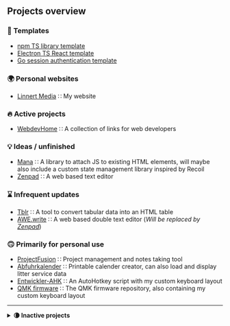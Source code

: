 ## Projects overview

### 📄 Templates

- [npm TS library template](https://github.com/alinnert/npm-ts-library)
- [Electron TS React template](https://github.com/alinnert/electron-ts-react-template)
- [Go session authentication template](https://github.com/alinnert/go-session-auth-template)

### 🌍 Personal websites

- [Linnert Media](https://github.com/alinnert/linnertmedia) ∷ My website

### 🔥 Active projects

- [WebdevHome](https://github.com/webdevhome/webdevhome.github.io) ∷ A collection of links for web developers

### 💡 Ideas / unfinished

- [Mana](https://github.com/alinnert/mana) ∷ A library to attach JS to existing HTML elements, will maybe also include a custom state management library inspired by Recoil
- [Zenpad](https://github.com/alinnert/zenpad) ∷ A web based text editor

### ⌛️ Infrequent updates

- [Tblr](https://github.com/alinnert/tblr) ∷ A tool to convert tabular data into an HTML table
- [AWE.write](https://github.com/alinnert/awewrite) ∷ A web based double text editor (*Will be replaced by [Zenpad](https://github.com/alinnert/zenpad)*)

### 🙃 Primarily for personal use

- [ProjectFusion](https://github.com/alinnert/project-fusion) ∷ Project management and notes taking tool
- [Abfuhrkalender](https://github.com/alinnert/abfuhrkalender) ∷ Printable calender creator, can also load and display litter service data
- [Entwickler-AHK](https://github.com/alinnert/entwickler-ahk) ∷ An AutoHotkey script with my custom keyboard layout
- [QMK firmware](https://github.com/alinnert/qmk_firmware) ∷ The QMK firmware repository, also containing my custom keyboard layout

<hr>

<details>
  <summary><strong>🌘 Inactive projects</strong></summary>

  ### ❓ Unknown / no plans currently

  - [Bookmarks](https://github.com/alinnert/bookmarks) ∷ Self hostet bookmarks tool (*Maybe I'll look into this at a later point in time*)
  - [Markdown CLI](https://github.com/alinnert/markdown-cli) ∷ A CLI tool to quickly convert markdown to html (*I don't need it anymore*)
  - [Protofiles](https://github.com/alinnert/protofiles) ∷ Tool to create new files by templates (*Not sure if I'll continue working on this*)
  - [SSH Tool](https://github.com/alinnert/sshtool) ∷ SSH tools with planned GUI (*Not sure if I'll continue working on this*)
  - [Type Case](https://github.com/alinnert/type-case) ∷ Text editor for ChromeOS (*Will probably be replaced by [Zenpad](https://github.com/alinnert/zenpad)*)

  ### 🧹 Craft CMS 2 Plugins (no active development)

  - [Vistor Counter](https://github.com/alinnert/craft-plugin-visitorcounter)
  - [XLS2HTML Twig Filter](https://github.com/alinnert/craft-plugin-xls2html-twig-filter)

  ### 📦 Archived

  - [TState](https://github.com/alinnert/tstate) ∷ State management library (*Will likely be replaced by [Mana](https://github.com/alinnert/mana)'s state management library*)
  - [Lumen Auth Reference](https://github.com/alinnert/lumen-auth-reference)
</details>

